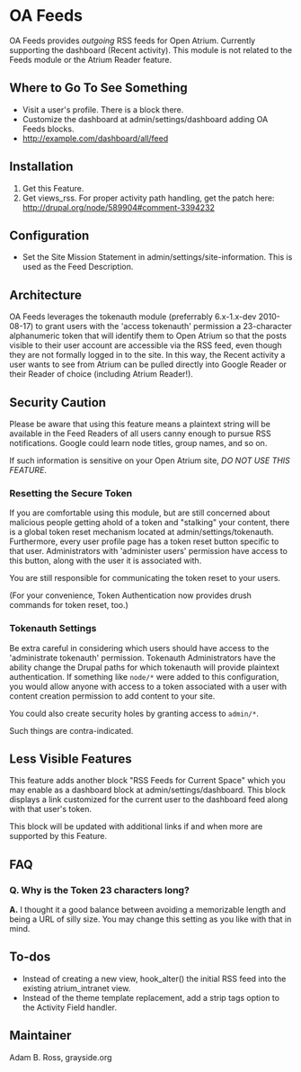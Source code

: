 # OA Feeds

OA Feeds provides *outgoing* RSS feeds for Open Atrium. Currently supporting the dashboard (Recent 
activity). This module is not related to the Feeds module or the Atrium Reader feature. 

## Where to Go To See Something
* Visit a user's profile. There is a block there.
* Customize the dashboard at admin/settings/dashboard adding OA Feeds blocks.
* http://example.com/dashboard/all/feed

## Installation
1. Get this Feature.
2. Get views_rss. For proper activity path handling, get the patch here:
  http://drupal.org/node/589904#comment-3394232

## Configuration
* Set the Site Mission Statement in admin/settings/site-information. This is used as the Feed Description.

## Architecture

OA Feeds leverages the tokenauth module (preferrably 6.x-1.x-dev 2010-08-17) to grant users with 
the 'access tokenauth' permission a 23-character alphanumeric token that will identify them to Open 
Atrium so that the posts visible to their user account are accessible via the RSS feed, even though 
they are not formally logged in to the site. In this way, the Recent activity a user wants to see 
from Atrium can be pulled directly into Google Reader or their Reader of choice (including Atrium 
Reader!).

## Security Caution

Please be aware that using this feature means a plaintext string will be available in the Feed 
Readers of all users canny enough to pursue RSS notifications. Google could learn node titles, 
group names, and so on.

If such information is sensitive on your Open Atrium site, *DO NOT USE THIS FEATURE*.

### Resetting the Secure Token
If you are comfortable using this module, but are still concerned about malicious people
getting ahold of a token and "stalking" your content, there is a global token reset
mechanism located at admin/settings/tokenauth. Furthermore, every user profile page
has a token reset button specific to that user. Administrators with 'administer
users' permission have access to this button, along with the user it is associated
with.

You are still responsible for communicating the token reset to your users.

(For your convenience, Token Authentication now provides drush commands for token reset, too.)

### Tokenauth Settings
Be extra careful in considering which users should have access to the 'administrate
tokenauth' permission. Tokenauth Administrators have the ability change the Drupal
paths for which tokenauth will provide plaintext authentication. If something like
`node/*` were added to this configuration, you would allow anyone with access to a token
associated with a user with content creation permission to add content to your site.

You could also create security holes by granting access to `admin/*`.

Such things are contra-indicated.

## Less Visible Features

This feature adds another block "RSS Feeds for Current Space" which you may enable as
a dashboard block at admin/settings/dashboard. This block displays a link customized
for the current user to the dashboard feed along with that user's token.

This block will be updated with additional links if and when more are supported by
this Feature.

## FAQ

### Q. Why is the Token 23 characters long?
**A.** I thought it a good balance between avoiding a memorizable length and being a URL of silly
size. You may change this setting as you like with that in mind.

## To-dos

* Instead of creating a new view, hook_alter() the initial RSS feed into the existing atrium_intranet view.
* Instead of the theme template replacement, add a strip tags option to the Activity Field handler.

## Maintainer
Adam B. Ross, grayside.org